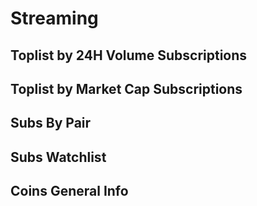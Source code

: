 # Streaming

## Toplist by 24H Volume Subscriptions
## Toplist by Market Cap Subscriptions
## Subs By Pair
## Subs Watchlist
## Coins General Info
